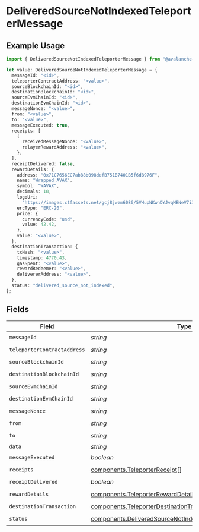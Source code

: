 # DeliveredSourceNotIndexedTeleporterMessage

## Example Usage

```typescript
import { DeliveredSourceNotIndexedTeleporterMessage } from "@avalanche-sdk/sdk/models/components";

let value: DeliveredSourceNotIndexedTeleporterMessage = {
  messageId: "<id>",
  teleporterContractAddress: "<value>",
  sourceBlockchainId: "<id>",
  destinationBlockchainId: "<id>",
  sourceEvmChainId: "<id>",
  destinationEvmChainId: "<id>",
  messageNonce: "<value>",
  from: "<value>",
  to: "<value>",
  messageExecuted: true,
  receipts: [
    {
      receivedMessageNonce: "<value>",
      relayerRewardAddress: "<value>",
    },
  ],
  receiptDelivered: false,
  rewardDetails: {
    address: "0x71C7656EC7ab88b098defB751B7401B5f6d8976F",
    name: "Wrapped AVAX",
    symbol: "WAVAX",
    decimals: 18,
    logoUri:
      "https://images.ctfassets.net/gcj8jwzm6086/5VHupNKwnDYJvqMENeV7iJ/fdd6326b7a82c8388e4ee9d4be7062d4/avalanche-avax-logo.svg",
    ercType: "ERC-20",
    price: {
      currencyCode: "usd",
      value: 42.42,
    },
    value: "<value>",
  },
  destinationTransaction: {
    txHash: "<value>",
    timestamp: 4770.43,
    gasSpent: "<value>",
    rewardRedeemer: "<value>",
    delivererAddress: "<value>",
  },
  status: "delivered_source_not_indexed",
};
```

## Fields

| Field                                                                                                                                      | Type                                                                                                                                       | Required                                                                                                                                   | Description                                                                                                                                |
| ------------------------------------------------------------------------------------------------------------------------------------------ | ------------------------------------------------------------------------------------------------------------------------------------------ | ------------------------------------------------------------------------------------------------------------------------------------------ | ------------------------------------------------------------------------------------------------------------------------------------------ |
| `messageId`                                                                                                                                | *string*                                                                                                                                   | :heavy_check_mark:                                                                                                                         | N/A                                                                                                                                        |
| `teleporterContractAddress`                                                                                                                | *string*                                                                                                                                   | :heavy_check_mark:                                                                                                                         | N/A                                                                                                                                        |
| `sourceBlockchainId`                                                                                                                       | *string*                                                                                                                                   | :heavy_check_mark:                                                                                                                         | N/A                                                                                                                                        |
| `destinationBlockchainId`                                                                                                                  | *string*                                                                                                                                   | :heavy_check_mark:                                                                                                                         | N/A                                                                                                                                        |
| `sourceEvmChainId`                                                                                                                         | *string*                                                                                                                                   | :heavy_check_mark:                                                                                                                         | N/A                                                                                                                                        |
| `destinationEvmChainId`                                                                                                                    | *string*                                                                                                                                   | :heavy_check_mark:                                                                                                                         | N/A                                                                                                                                        |
| `messageNonce`                                                                                                                             | *string*                                                                                                                                   | :heavy_check_mark:                                                                                                                         | N/A                                                                                                                                        |
| `from`                                                                                                                                     | *string*                                                                                                                                   | :heavy_check_mark:                                                                                                                         | N/A                                                                                                                                        |
| `to`                                                                                                                                       | *string*                                                                                                                                   | :heavy_check_mark:                                                                                                                         | N/A                                                                                                                                        |
| `data`                                                                                                                                     | *string*                                                                                                                                   | :heavy_minus_sign:                                                                                                                         | N/A                                                                                                                                        |
| `messageExecuted`                                                                                                                          | *boolean*                                                                                                                                  | :heavy_check_mark:                                                                                                                         | N/A                                                                                                                                        |
| `receipts`                                                                                                                                 | [components.TeleporterReceipt](../../models/components/teleporterreceipt.md)[]                                                             | :heavy_check_mark:                                                                                                                         | N/A                                                                                                                                        |
| `receiptDelivered`                                                                                                                         | *boolean*                                                                                                                                  | :heavy_check_mark:                                                                                                                         | N/A                                                                                                                                        |
| `rewardDetails`                                                                                                                            | [components.TeleporterRewardDetails](../../models/components/teleporterrewarddetails.md)                                                   | :heavy_check_mark:                                                                                                                         | N/A                                                                                                                                        |
| `destinationTransaction`                                                                                                                   | [components.TeleporterDestinationTransaction](../../models/components/teleporterdestinationtransaction.md)                                 | :heavy_check_mark:                                                                                                                         | N/A                                                                                                                                        |
| `status`                                                                                                                                   | [components.DeliveredSourceNotIndexedTeleporterMessageStatus](../../models/components/deliveredsourcenotindexedteleportermessagestatus.md) | :heavy_check_mark:                                                                                                                         | N/A                                                                                                                                        |